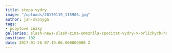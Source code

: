 ```yaml
---
title: stopa vydry
image: "/uploads/20170119_115906.jpg"
author: jan-svanyga
tags:
- pobytové znaky
galleries: slash-news-slash-zima-umoznila-spocitat-vydry-v-orlickych-horach
position: 102
date: 2017-01-26 07:19:06.000000000 Z
---
```

